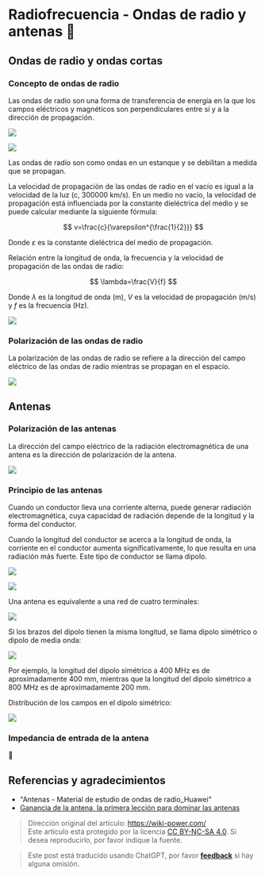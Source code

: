 # Radiofrecuencia - Ondas de radio y antenas 🚧

## Ondas de radio y ondas cortas

### Concepto de ondas de radio

Las ondas de radio son una forma de transferencia de energía en la que los campos eléctricos y magnéticos son perpendiculares entre sí y a la dirección de propagación.

![](https://wiki-media-1253965369.cos.ap-guangzhou.myqcloud.com/img/20220328151806.png)

![](https://wiki-media-1253965369.cos.ap-guangzhou.myqcloud.com/img/20220328152954.png)

Las ondas de radio son como ondas en un estanque y se debilitan a medida que se propagan.

La velocidad de propagación de las ondas de radio en el vacío es igual a la velocidad de la luz (c, 300000 km/s). En un medio no vacío, la velocidad de propagación está influenciada por la constante dieléctrica del medio y se puede calcular mediante la siguiente fórmula:

$$
v=\frac{c}{\varepsilon^{\frac{1}{2}}}
$$

Donde $\varepsilon$ es la constante dieléctrica del medio de propagación.

Relación entre la longitud de onda, la frecuencia y la velocidad de propagación de las ondas de radio:

$$
\lambda=\frac{V}{f}
$$

Donde $\lambda$ es la longitud de onda (m), $V$ es la velocidad de propagación (m/s) y $f$ es la frecuencia (Hz).

![](https://wiki-media-1253965369.cos.ap-guangzhou.myqcloud.com/img/20220328153416.png)

### Polarización de las ondas de radio

La polarización de las ondas de radio se refiere a la dirección del campo eléctrico de las ondas de radio mientras se propagan en el espacio.

![](https://wiki-media-1253965369.cos.ap-guangzhou.myqcloud.com/img/20220328153533.png)

## Antenas

### Polarización de las antenas

La dirección del campo eléctrico de la radiación electromagnética de una antena es la dirección de polarización de la antena.

![](https://wiki-media-1253965369.cos.ap-guangzhou.myqcloud.com/img/20220328153749.png)

### Principio de las antenas

Cuando un conductor lleva una corriente alterna, puede generar radiación electromagnética, cuya capacidad de radiación depende de la longitud y la forma del conductor.

Cuando la longitud del conductor se acerca a la longitud de onda, la corriente en el conductor aumenta significativamente, lo que resulta en una radiación más fuerte. Este tipo de conductor se llama dipolo.

![](https://wiki-media-1253965369.cos.ap-guangzhou.myqcloud.com/img/20220328154244.png)

![](https://wiki-media-1253965369.cos.ap-guangzhou.myqcloud.com/img/20220328154355.png)

Una antena es equivalente a una red de cuatro terminales:

![](https://wiki-media-1253965369.cos.ap-guangzhou.myqcloud.com/img/20220328154327.png)

Si los brazos del dipolo tienen la misma longitud, se llama dipolo simétrico o dipolo de media onda:

![](https://wiki-media-1253965369.cos.ap-guangzhou.myqcloud.com/img/20220328154512.png)

Por ejemplo, la longitud del dipolo simétrico a 400 MHz es de aproximadamente 400 mm, mientras que la longitud del dipolo simétrico a 800 MHz es de aproximadamente 200 mm.

Distribución de los campos en el dipolo simétrico:

![](https://wiki-media-1253965369.cos.ap-guangzhou.myqcloud.com/img/20220328154749.png)

### Impedancia de entrada de la antena

🚧

## Referencias y agradecimientos

- "Antenas - Material de estudio de ondas de radio\_Huawei"
- [Ganancia de la antena, la primera lección para dominar las antenas](https://rf.eefocus.com/article/id-335204)

> Dirección original del artículo: <https://wiki-power.com/>  
> Este artículo está protegido por la licencia [CC BY-NC-SA 4.0](https://creativecommons.org/licenses/by/4.0/deed.zh). Si desea reproducirlo, por favor indique la fuente.

> Este post está traducido usando ChatGPT, por favor [**feedback**](https://github.com/linyuxuanlin/Wiki_MkDocs/issues/new) si hay alguna omisión.
